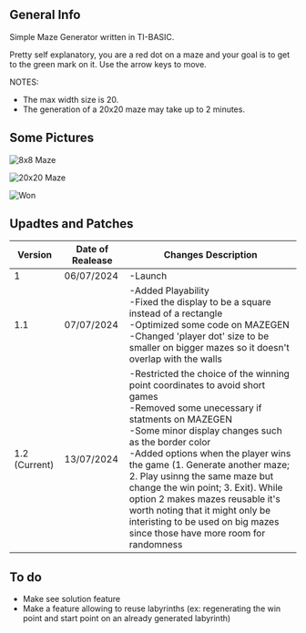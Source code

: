## General Info

Simple Maze Generator written in TI-BASIC.

Pretty self explanatory, you are a red dot on a maze and your goal is to get to the green mark on it. 
Use the arrow keys to move.

NOTES: 
* The max width size is 20.
* The generation of a 20x20 maze may take up to 2 minutes.

## Some Pictures
![8x8 Maze](https://github.com/Ze-Rato/Maze-TI-BASIC/assets/132148561/375ff258-84c0-4501-8b47-c8a3d4fd6da2)

![20x20 Maze](https://github.com/Ze-Rato/Maze-TI-BASIC/assets/132148561/58544ee1-38f5-47e5-97e9-10c70e189ce2)

![Won](https://github.com/Ze-Rato/Maze-TI-BASIC/assets/132148561/4d91dc92-24e8-41a9-af1c-86236a73b5c6)


## Upadtes and Patches

|    Version    | Date of Realease | Changes Description |
| ------------- | ------------------- | -------- |
| 1  | 06/07/2024 | -Launch  |
| 1.1 | 07/07/2024 | -Added Playability<br> -Fixed the display to be a square instead of a rectangle<br> -Optimized some code on MAZEGEN<br> -Changed 'player dot' size to be smaller on bigger mazes so it doesn't overlap with the walls |
| 1.2 (Current) | 13/07/2024 | -Restricted the choice of the winning point coordinates to avoid short games<br> -Removed some unecessary if statments on MAZEGEN<br> -Some minor display changes such as the border color<br> -Added options when the player wins the game (1. Generate another maze; 2. Play usinng the same maze but change the win point; 3. Exit). While option 2 makes mazes reusable it's worth noting that it might only be interisting to be used on big mazes since those have more room for randomness|


## To do
* Make see solution feature
* Make a feature allowing to reuse labyrinths (ex: regenerating the win point and start point on an already generated labyrinth)
